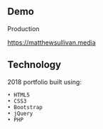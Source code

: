 

## Demo

Production

https://matthewsullivan.media

## Technology

2018 portfolio built using:

    • HTML5
    • CSS3
    • Bootstrap
    • jQuery
    • PHP
